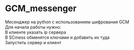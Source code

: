 # GCM_messenger
Месенджер на python с использованием шифрования GCM  
Для начала работы нужно:  
В клиенте указать ip сервера  
В SCmess обменятся ключами и добавить их туда  
Запустить сервер и клиент  

